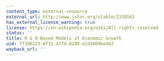 ```yaml
---
content_type: external-resource
external_url: http://www.jstor.org/stable/2138581
has_external_license_warning: true
license: https://en.wikipedia.org/wiki/All_rights_reserved
status: ''
title: R & D-Based Models of Economic Growth
uid: ff3d6223-0f31-477d-8289-e1d1069be462
wayback_url: ''
---
```

